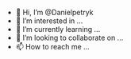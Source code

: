 - 👋 Hi, I’m @Danielpetryk
- 👀 I’m interested in ...
- 🌱 I’m currently learning ...
- 💞️ I’m looking to collaborate on ...
- 📫 How to reach me ...

<!---
Danielpetryk/Danielpetryk is a ✨ special ✨ repository because its `README.md` (this file) appears on your GitHub profile.
You can click the Preview link to take a look at your changes.
--->
